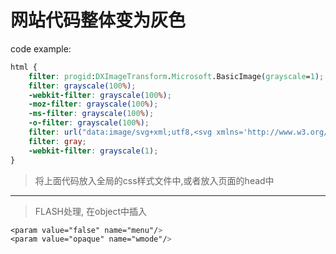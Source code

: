 # 网站代码整体变为灰色

code example:

```css
html {
    filter: progid:DXImageTransform.Microsoft.BasicImage(grayscale=1);
    filter: grayscale(100%);
    -webkit-filter: grayscale(100%);
    -moz-filter: grayscale(100%);
    -ms-filter: grayscale(100%);
    -o-filter: grayscale(100%);
    filter: url("data:image/svg+xml;utf8,<svg xmlns='http://www.w3.org/2000/svg'><filter id='grayscale'><fecolormatrix type='matrix' values='0.3333 0.3333 0.3333 0 0 0.3333 0.3333 0.3333 0 0 0.3333 0.3333 0.3333 0 0 0 0 0 1 0'></fecolormatrix></filter></svg>#grayscale");
    filter: gray;
    -webkit-filter: grayscale(1);
}
```

> 将上面代码放入全局的css样式文件中,或者放入页面的head中

-------

> FLASH处理, 在object中插入

```css
<param value="false" name="menu"/>
<param value="opaque" name="wmode"/>
```